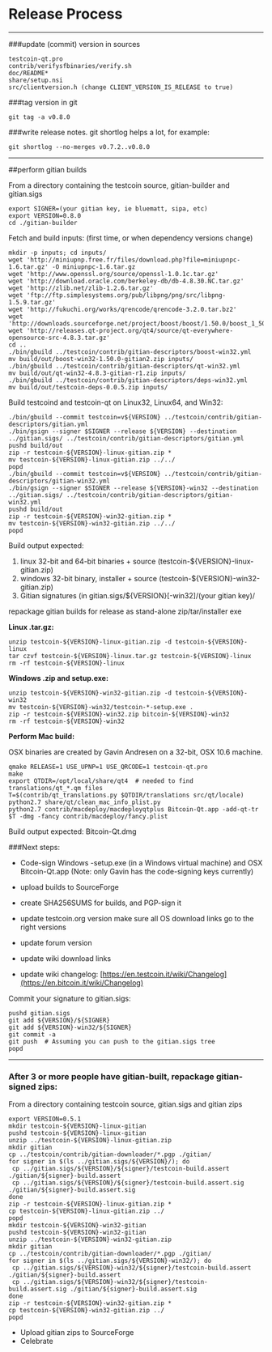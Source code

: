 Release Process
====================

* * *

###update (commit) version in sources


	testcoin-qt.pro
	contrib/verifysfbinaries/verify.sh
	doc/README*
	share/setup.nsi
	src/clientversion.h (change CLIENT_VERSION_IS_RELEASE to true)

###tag version in git

	git tag -a v0.8.0

###write release notes. git shortlog helps a lot, for example:

	git shortlog --no-merges v0.7.2..v0.8.0

* * *

##perform gitian builds

 From a directory containing the testcoin source, gitian-builder and gitian.sigs
  
	export SIGNER=(your gitian key, ie bluematt, sipa, etc)
	export VERSION=0.8.0
	cd ./gitian-builder

 Fetch and build inputs: (first time, or when dependency versions change)

	mkdir -p inputs; cd inputs/
	wget 'http://miniupnp.free.fr/files/download.php?file=miniupnpc-1.6.tar.gz' -O miniupnpc-1.6.tar.gz
	wget 'http://www.openssl.org/source/openssl-1.0.1c.tar.gz'
	wget 'http://download.oracle.com/berkeley-db/db-4.8.30.NC.tar.gz'
	wget 'http://zlib.net/zlib-1.2.6.tar.gz'
	wget 'ftp://ftp.simplesystems.org/pub/libpng/png/src/libpng-1.5.9.tar.gz'
	wget 'http://fukuchi.org/works/qrencode/qrencode-3.2.0.tar.bz2'
	wget 'http://downloads.sourceforge.net/project/boost/boost/1.50.0/boost_1_50_0.tar.bz2'
	wget 'http://releases.qt-project.org/qt4/source/qt-everywhere-opensource-src-4.8.3.tar.gz'
	cd ..
	./bin/gbuild ../testcoin/contrib/gitian-descriptors/boost-win32.yml
	mv build/out/boost-win32-1.50.0-gitian2.zip inputs/
	./bin/gbuild ../testcoin/contrib/gitian-descriptors/qt-win32.yml
	mv build/out/qt-win32-4.8.3-gitian-r1.zip inputs/
	./bin/gbuild ../testcoin/contrib/gitian-descriptors/deps-win32.yml
	mv build/out/testcoin-deps-0.0.5.zip inputs/

 Build testcoind and testcoin-qt on Linux32, Linux64, and Win32:
  
	./bin/gbuild --commit testcoin=v${VERSION} ../testcoin/contrib/gitian-descriptors/gitian.yml
	./bin/gsign --signer $SIGNER --release ${VERSION} --destination ../gitian.sigs/ ../testcoin/contrib/gitian-descriptors/gitian.yml
	pushd build/out
	zip -r testcoin-${VERSION}-linux-gitian.zip *
	mv testcoin-${VERSION}-linux-gitian.zip ../../
	popd
	./bin/gbuild --commit testcoin=v${VERSION} ../testcoin/contrib/gitian-descriptors/gitian-win32.yml
	./bin/gsign --signer $SIGNER --release ${VERSION}-win32 --destination ../gitian.sigs/ ../testcoin/contrib/gitian-descriptors/gitian-win32.yml
	pushd build/out
	zip -r testcoin-${VERSION}-win32-gitian.zip *
	mv testcoin-${VERSION}-win32-gitian.zip ../../
	popd

  Build output expected:

  1. linux 32-bit and 64-bit binaries + source (testcoin-${VERSION}-linux-gitian.zip)
  2. windows 32-bit binary, installer + source (testcoin-${VERSION}-win32-gitian.zip)
  3. Gitian signatures (in gitian.sigs/${VERSION}[-win32]/(your gitian key)/

repackage gitian builds for release as stand-alone zip/tar/installer exe

**Linux .tar.gz:**

	unzip testcoin-${VERSION}-linux-gitian.zip -d testcoin-${VERSION}-linux
	tar czvf testcoin-${VERSION}-linux.tar.gz testcoin-${VERSION}-linux
	rm -rf testcoin-${VERSION}-linux

**Windows .zip and setup.exe:**

	unzip testcoin-${VERSION}-win32-gitian.zip -d testcoin-${VERSION}-win32
	mv testcoin-${VERSION}-win32/testcoin-*-setup.exe .
	zip -r testcoin-${VERSION}-win32.zip bitcoin-${VERSION}-win32
	rm -rf testcoin-${VERSION}-win32

**Perform Mac build:**

  OSX binaries are created by Gavin Andresen on a 32-bit, OSX 10.6 machine.

	qmake RELEASE=1 USE_UPNP=1 USE_QRCODE=1 testcoin-qt.pro
	make
	export QTDIR=/opt/local/share/qt4  # needed to find translations/qt_*.qm files
	T=$(contrib/qt_translations.py $QTDIR/translations src/qt/locale)
	python2.7 share/qt/clean_mac_info_plist.py
	python2.7 contrib/macdeploy/macdeployqtplus Bitcoin-Qt.app -add-qt-tr $T -dmg -fancy contrib/macdeploy/fancy.plist

 Build output expected: Bitcoin-Qt.dmg

###Next steps:

* Code-sign Windows -setup.exe (in a Windows virtual machine) and
  OSX Bitcoin-Qt.app (Note: only Gavin has the code-signing keys currently)

* upload builds to SourceForge

* create SHA256SUMS for builds, and PGP-sign it

* update testcoin.org version
  make sure all OS download links go to the right versions

* update forum version

* update wiki download links

* update wiki changelog: [https://en.testcoin.it/wiki/Changelog](https://en.bitcoin.it/wiki/Changelog)

Commit your signature to gitian.sigs:

	pushd gitian.sigs
	git add ${VERSION}/${SIGNER}
	git add ${VERSION}-win32/${SIGNER}
	git commit -a
	git push  # Assuming you can push to the gitian.sigs tree
	popd

-------------------------------------------------------------------------

### After 3 or more people have gitian-built, repackage gitian-signed zips:

From a directory containing testcoin source, gitian.sigs and gitian zips

	export VERSION=0.5.1
	mkdir testcoin-${VERSION}-linux-gitian
	pushd testcoin-${VERSION}-linux-gitian
	unzip ../testcoin-${VERSION}-linux-gitian.zip
	mkdir gitian
	cp ../testcoin/contrib/gitian-downloader/*.pgp ./gitian/
	for signer in $(ls ../gitian.sigs/${VERSION}/); do
	 cp ../gitian.sigs/${VERSION}/${signer}/testcoin-build.assert ./gitian/${signer}-build.assert
	 cp ../gitian.sigs/${VERSION}/${signer}/testcoin-build.assert.sig ./gitian/${signer}-build.assert.sig
	done
	zip -r testcoin-${VERSION}-linux-gitian.zip *
	cp testcoin-${VERSION}-linux-gitian.zip ../
	popd
	mkdir testcoin-${VERSION}-win32-gitian
	pushd testcoin-${VERSION}-win32-gitian
	unzip ../testcoin-${VERSION}-win32-gitian.zip
	mkdir gitian
	cp ../testcoin/contrib/gitian-downloader/*.pgp ./gitian/
	for signer in $(ls ../gitian.sigs/${VERSION}-win32/); do
	 cp ../gitian.sigs/${VERSION}-win32/${signer}/testcoin-build.assert ./gitian/${signer}-build.assert
	 cp ../gitian.sigs/${VERSION}-win32/${signer}/testcoin-build.assert.sig ./gitian/${signer}-build.assert.sig
	done
	zip -r testcoin-${VERSION}-win32-gitian.zip *
	cp testcoin-${VERSION}-win32-gitian.zip ../
	popd

- Upload gitian zips to SourceForge
- Celebrate 
